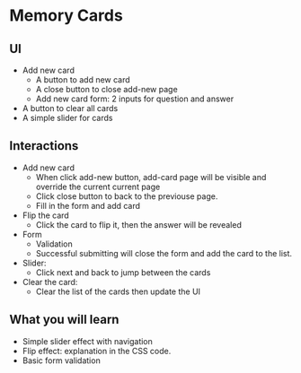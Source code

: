 # Memory Cards

## UI

- Add new card
  - A button to add new card
  - A close button to close add-new page
  - Add new card form: 2 inputs for question and answer
- A button to clear all cards
- A simple slider for cards

## Interactions

- Add new card
  - When click add-new button, add-card page will be visible and override the current current page
  - Click close button to back to the previouse page.
  - Fill in the form and add card
- Flip the card
  - Click the card to flip it, then the answer will be revealed
- Form
  - Validation
  - Successful submitting will close the form and add the card to the list.
- Slider:
  - Click next and back to jump between the cards
- Clear the card:
  - Clear the list of the cards then update the UI

## What you will learn

- Simple slider effect with navigation
- Flip effect: explanation in the CSS code.
- Basic form validation

